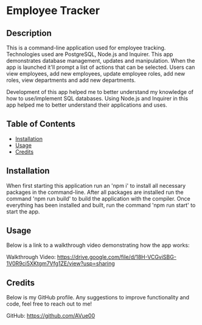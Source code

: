 # Employee Tracker

## Description

This is a command-line application used for employee tracking. Technologies used are PostgreSQL, Node.js and Inquirer. This app demonstrates database management, updates and manipulation. When the app is launched it'll prompt a list of actions that can be selected. Users can view employees, add new employees, update employee roles, add new roles, view departments and add new departments.

Development of this app helped me to better understand my knowledge of how to use/implement SQL databases. Using Node.js and Inquirer in this app helped me to better understand their applications and uses.

## Table of Contents

- [Installation](#installation)
- [Usage](#usage)
- [Credits](#credits)

## Installation

When first starting this application run an 'npm i' to install all necessary packages in the command-line. After all packages are installed run the command 'npm run build' to build the application with the compiler. Once everything has been installed and built, run the command 'npm run start' to start the app.

## Usage

Below is a link to a walkthrough video demonstrating how the app works:

Walkthrough Video: https://drive.google.com/file/d/18H-VCGviSBG-1V0R9ci5XKtgm7Vfg1ZE/view?usp=sharing


## Credits

Below is my GitHub profile. Any suggestions to improve functionality and code, feel free to reach out to me!

GitHub: https://github.com/AVue00
